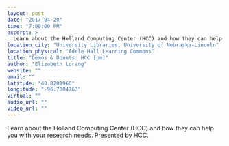 ```yaml
---
layout: post
date: "2017-04-20"
time: "7:00:00 PM"
excerpt: >
  Learn about the Holland Computing Center (HCC) and how they can help you with your research needs. Presented by HCC...
location_city: "University Libraries, University of Nebraska-Lincoln"
location_physical: "Adele Hall Learning Commons"
title: "Demos & Donuts: HCC [pm]"
author: "Elizabeth Lorang"
website: ""
email: ""
latitude: "40.8201966"
longitude: "-96.7004763"
virtual: ""
audio_url: ""
video_url: ""
---
```


Learn about the Holland Computing Center (HCC) and how they can help you with your research needs. Presented by HCC.
